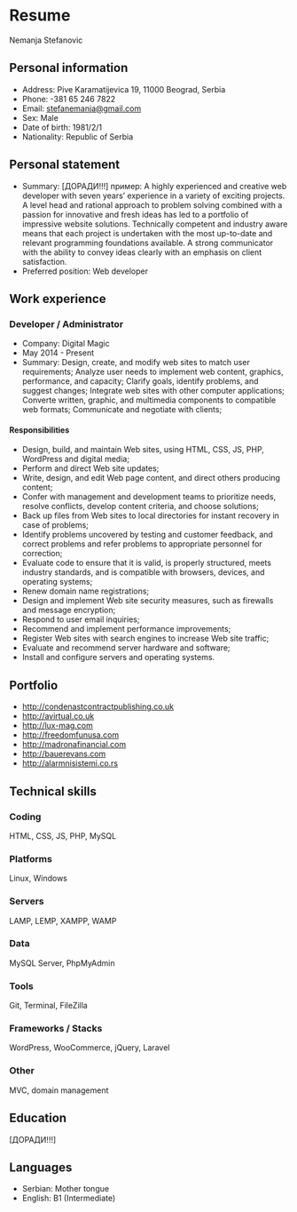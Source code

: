# Resume

Nemanja Stefanovic


## Personal information

- Address: Pive Karamatijevica 19, 11000 Beograd, Serbia
- Phone: -381 65 246 7822
- Email: stefanemanja@gmail.com
- Sex: Male
- Date of birth: 1981/2/1
- Nationality: Republic of Serbia


## Personal statement

- Summary: [ДОРАДИ!!!] пример: A highly experienced and creative web developer with seven years’ experience in a variety of exciting projects. A level head and rational approach to problem solving combined with a passion for innovative and fresh ideas has led to a portfolio of impressive website solutions. Technically competent and industry aware means that each project is undertaken with the most up-to-date and relevant programming foundations available. A strong communicator with the ability to convey ideas clearly with an emphasis on client satisfaction.
- Preferred position: Web developer


## Work experience


### Developer / Administrator

- Company: Digital Magic
- May 2014 - Present
- Summary:	Design, create, and modify web sites to match user requirements; Analyze user needs to implement web content, graphics, performance, and capacity; Clarify goals, identify problems, and suggest changes; Integrate web sites with other computer applications; Converte written, graphic, and multimedia components to compatible web formats; Communicate and negotiate with clients;


#### Responsibilities

- Design, build, and maintain Web sites, using HTML, CSS, JS, PHP, WordPress and digital media;
- Perform and direct Web site updates;
- Write, design, and edit Web page content, and direct others producing content;
- Confer with management and development teams to prioritize needs, resolve conflicts, develop content criteria, and choose solutions;
- Back up files from Web sites to local directories for instant recovery in case of problems;
- Identify problems uncovered by testing and customer feedback, and correct problems and refer problems to appropriate personnel for correction;
- Evaluate code to ensure that it is valid, is properly structured, meets industry standards, and is compatible with browsers, devices, and operating systems;
- Renew domain name registrations;
- Design and implement Web site security measures, such as firewalls and message encryption;
- Respond to user email inquiries;
- Recommend and implement performance improvements;
- Register Web sites with search engines to increase Web site traffic;
- Evaluate and recommend server hardware and software;
- Install and configure servers and operating systems.


## Portfolio

- http://condenastcontractpublishing.co.uk
- http://avirtual.co.uk
- http://lux-mag.com
- http://freedomfunusa.com
- http://madronafinancial.com
- http://bauerevans.com
- http://alarmnisistemi.co.rs


## Technical skills

### Coding

HTML, CSS, JS, PHP, MySQL


### Platforms

Linux, Windows


### Servers

LAMP, LEMP, XAMPP, WAMP


### Data

MySQL Server, PhpMyAdmin


### Tools

Git, Terminal, FileZilla


### Frameworks / Stacks

WordPress, WooCommerce, jQuery, Laravel


### Other

MVC, domain management


## Education

[ДОРАДИ!!!]


## Languages

- Serbian: Mother tongue
- English: B1 (Intermediate)